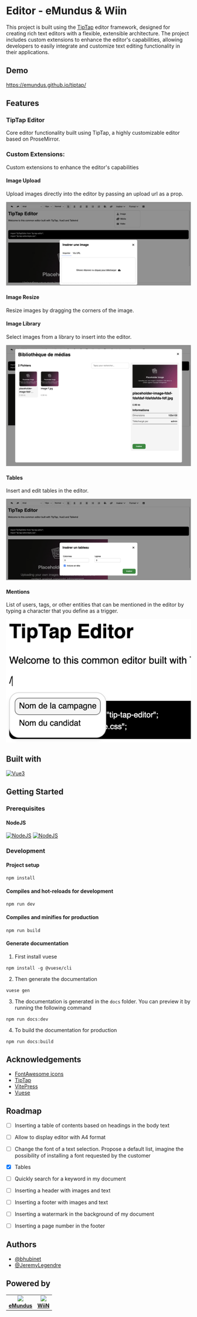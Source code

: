 
# Editor - eMundus & Wiin

This project is built using the [TipTap](https://tiptap.dev/) editor framework, designed for creating rich text editors with a flexible, extensible architecture. The project includes custom extensions to enhance the editor's capabilities, allowing developers to easily integrate and customize text editing functionality in their applications.

## Demo
https://emundus.github.io/tiptap/

## Features
### TipTap Editor
Core editor functionality built using TipTap, a highly customizable editor based on ProseMirror.

### Custom Extensions:
Custom extensions to enhance the editor's capabilities

#### Image Upload
Upload images directly into the editor by passing an upload url as a prop.

![Image Upload](/public/demo/image_upload.png "Image upload")

#### Image Resize
Resize images by dragging the corners of the image.

#### Image Library
Select images from a library to insert into the editor.

![Media Library](/public/demo/media_library.png "Media Library")

#### Tables
Insert and edit tables in the editor.

![Tables](/public/demo/table.png "Tables")
#### Mentions
List of users, tags, or other entities that can be mentioned in the editor by typing a character that you define as a trigger.

![Mentions](/public/demo/mentions.png "Mentions")


## Built with

[![Vue3](https://img.shields.io/badge/Vue.js-35495E?style=for-the-badge&logo=vuedotjs&logoColor=4FC08D)](https://vuejs.org/)

## Getting Started
### Prerequisites
#### NodeJS
[![NodeJS](https://img.shields.io/badge/min-16.x-orange)](https://nodejs.org/)
[![NodeJS](https://img.shields.io/badge/recommended-18.x-green)](https://nodejs.org/)

### Development
#### Project setup
```
npm install
```

#### Compiles and hot-reloads for development
```
npm run dev
```

#### Compiles and minifies for production
```
npm run build
```

#### Generate documentation
1. First install vuese
```
npm install -g @vuese/cli
```
2. Then generate the documentation
```
vuese gen
```
3. The documentation is generated in the `docs` folder. You can preview it by running the following command
```
npm run docs:dev
```
4. To build the documentation for production
```
npm run docs:build
```


## Acknowledgements

- [FontAwesome icons](https://fontawesome.com/icons)
- [TipTap](https://tiptap.dev/)
- [VitePress](https://vitepress.dev/)
- [Vuese](https://vuese.github.io/website/cli/#writing-documentation-for-your-component)


## Roadmap

- [ ] Inserting a table of contents based on headings in the body text
- [ ] Allow to display editor with A4 format
- [ ] Change the font of a text selection. Propose a default list, imagine the possibility of installing a font requested by the customer
- [X] Tables
- [ ] Quickly search for a keyword in my document
- [ ] Inserting a header with images and text
- [ ] Inserting a footer with images and text
- [ ] Inserting a watermark in the background of my document
- [ ] Inserting a page number in the footer


## Authors

- [@bhubinet](https://github.com/bhubinet)
- [@JeremyLegendre](https://github.com/JeremyLegendre)

## Powered by
<table>
  <tr>
    <td align="center">
      <a href="https://www.emundus.fr/">
        <img src="https://www.emundus.fr/images/logo/Emundus-LogoTypo-RVB.svg" width="50"><br>
        <strong>eMundus</strong>
      </a>
    </td>
    <td align="center">
      <a href="https://wiin.io/">
        <img src="https://cdn.prod.website-files.com/628b5057a29ac42a4a50795d/628f8fb54618678f76f69787_logo.svg" width="50"><br>
        <strong>WiiN</strong>
      </a>
    </td>
  </tr>
</table>

